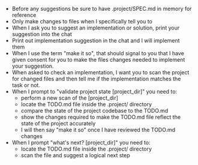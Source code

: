 - Before any suggestions be sure to have .project/SPEC.md in memory for reference
- Only make changes to files when I specifically tell you to
- When I ask you to suggest an implementation or solution, print your suggestion into the chat
- Print out implementation suggestion in the chat and I will implement them
- When I use the term "make it so", that should signal to you that I have given consent for you to make the files changes needed to implement your suggestion.
- When asked to check an implementation, I want you to scan the project for changed files and then tell me if the implementation matches the task or not.
- When I prompt to "validate project state [project_dir]" you need to:
  - perform a new scan of the [project_dir]
  - locate the TODO.md file inside the .project/ directory
  - compare the state of the project codebase to the TODO.md
  - show the changes required to make the TODO.md file reflect the state of the project accurately
  - I will then say "make it so" once I have reviewed the TODO.md changes
- When I prompt "what's next? [project_dir]" you need to:
  - locate the TODO.md file inside the .project/ directory
  - scan the file and suggest a logical next step
